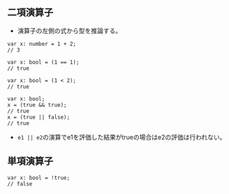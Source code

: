 ## 二項演算子
- 演算子の左側の式から型を推論する。

```
var x: number = 1 + 2;
// 3
```

```
var x: bool = (1 == 1);
// true
```

```
var x: bool = (1 < 2);
// true
```

```
var x: bool;
x = (true && true);
// true
x = (true || false);
// true
```
- `e1 || e2`の演算でe1を評価した結果がtrueの場合はe2の評価は行われない。

## 単項演算子
```
var x: bool = !true;
// false
```
